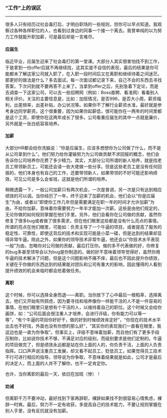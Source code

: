### “工作”上的误区

------



很多人只有经历过社会毒打后，才明白职场的一些规则，但你可以早点知道。我观察过各种各样职位的人，也看到过身边的同事一个接一个离去。我曾单纯的以为努力工作就能升职加薪，可是最后却是一言难尽。

#### 应届生

临近毕业，应届生迎来了社会毒打的第一堂课。大部分人其实很害怕找不到工作，于是拿到一份offer后就不再继续找，这其实是不自信的表现，最后的结果是你可能都未了解这家公司就入职了，在入职一段时间后又在离职和继续待着之间迷茫。那更好的做法是什么？多去面试，每一次面试都记录下来，自己不会的东西去寻找答案，下次问到就不要再答不上来了。当拿到offer之后，先别急着下定论，而是去调查一下这家公司，可以去一些招聘网（例如：Boss直聘、看准网）看看别人相关评价。关注的主要信息是，比如：加班情况，是否996，是否大小周，薪资福利，出差频率，出差补贴，办公状况等。如果你不了解行业薪资水准，最好就是参考身边同学薪资。这个很重要，因为如果你起薪低，很可能你在一两年的时间里都是这个工资，即使你在这两年成长了很多。公司看重应届生的其中一点就是廉价，另外就是一张白纸容易培养。

#### 加薪

大部分HR都会给你洗脑说：“你是应届生，应该多想想你为公司做了什么，而不是从公司拿到什么”。他们努力给你灌输努力为公司做贡献不求回报的概念，他们会告诉你公司培养你花费了多少精力。其实，大部分公司所谓的新人培养，就是找老员工带领新员工，可能还会请一些大佬做一些分享。但是这些老员工是没有任何回报的，他们本身也有自己的工作，还要带领新人，如果带领的不好可能还影响绩效，可见公司是多么会省钱，这就是他们所谓的培养。

稍微透露一下，一般公司加薪只有两次机会，一次是普调，另一次是只有达到相应绩效的可以调。当你经历了一年，终于迎来了加薪的机会，他们会以“你是应届生”为由，或者以“即使你工作几年但是需要满足在职一年的时间才允许加薪”为由，不给你加薪，意味着你需要努力一年半才能加一次薪。这些是由他们规定的，无论你做的如何规则掌握在他们手里。另外，他们会看你在公司做的贡献，虽然你修复了很多bug或者做了很多需求，但在他们眼里这些都是没有什么亮点的事情。所谓的亮点在他们眼里，可能如：负责主导了一个牛逼的项目，或者提高了服务的稳定性、可靠性，即使这背后的技术和实现可能是小菜一碟，但是达到的结果却显得非常牛逼。除此之外，如果你的领导技术非常牛逼，他还会以“你技术水平表现一般”为由，忽略你对公司做的贡献，最后打压你。做的多不代表做的好，你修复的bug多甚至领导会以为bug是你制造的。做的好不意味着领导觉得好，虽然你用牛逼的技术解决了问题，但是这个问题影响不痛不痒，最后也不因此提升你绩效，关键在于你做的东西达到的结果能对团队和公司有重大的影响，因此懂得的人看到提升绩效的机会来临时都会抢着做任务。

#### 离职

这个时候，你可以选择全身而退——离职。当你放下了心中最后一根稻草，选择离去，他们又开始有所顾虑，因为要寻找和培养像你一样能干活的人不是一件容易的事情，在他们眼里只是想有个干活的人，以维持着自己的职位。这个时候又会给你画饼，如：“公司后面会很注重人才培养，会进行评级，你有能力可以等一等”，“有个牛逼的项目你好好干，做的好到时候绩效肯定好”，“你现在的技术水平出去也不好找，外面也没有你想的那么好”，“其实你的表现我们一直看在眼里，我这边也是一直为你争取”。但事实上，评级不意味着加薪，而且他们有了更多手段压制你，比如说你技术不够，不满足对应的级别，而级别要求是他们定制的。牛逼的项目做完了，但是绩效永远都是站在你上面的人的，你负责干活，上面的人负责指挥。口口声声说注重员工发展，却又看不起员工，贬低员工，如果觉得员工技术不行可进行相应的指导。领导说为你争取，不意味着结果就是如此，公司才是最后的决定人，而上面的人并不了解你，也不一定肯定你。

也许，当你离职的最后一天，依旧在加班（惨）！

#### 劝诫

但离职千万不要冲动，最好找到下家再辞职，裸辞如果找不到很容易心情焦虑，裸辞一时爽。最后，努力不一定有收获，多提高自己的技术能力，不要让规则掌握在别人手里，没有反抗就没有加薪。
